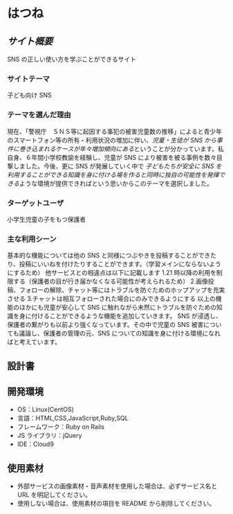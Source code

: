 # **はつね**

## _サイト概要_

SNS の正しい使い方を学ぶことができるサイト

### サイトテーマ

子ども向け SNS

### テーマを選んだ理由

現在、「警視庁　ＳＮＳ等に起因する事犯の被害児童数の推移」によると青少年のスマートフォン等の所有・利用状況の増加に伴い、*児童・生徒が SNS から事件に巻き込まれるケースが年々増加傾向にある*ということが分かっています。私自身、６年間小学校教諭を経験し、児童が SNS により被害を被る事例を数々目撃しました。今後、更に SNS が発展していく中で
*子どもたちが安全に SNS を利用することができる知識を身に付ける場を作ると同時に独自の可能性を発揮できる*ような環境が提供できればという思いからこのテーマを選択しました。

### ターゲットユーザ

小学生児童の子をもつ保護者

### 主な利用シーン

基本的な機能については他の SNS と同様につぶやきを投稿することができたり、投稿にいいねを付けたりすることができます。（学習メインにならないようにするため）
他サービスとの相違点は以下に記載します
1.21 時以降の利用を制限する（保護者の目が行き届かなくなる可能性が考えられるため） 2.画像投稿、フォローの解除、チャット等にはトラブルを防ぐためのホップアップを充実させる 3.チャットは相互フォローされた場合にのみできるようにする
以上の機能のほかにも児童が安心して SNS に触れながら未然にトラブルを防ぐための知識を身に付けることができるような機能を追加していきます。
SNS が浸透し、保護者の繋がりも以前より強くなっています。その中で児童の SNS 被害についても議論し、保護者の管理の元、SNS についての知識を身に付ける環境になればと考えています。

## 設計書

## 開発環境

- OS：Linux(CentOS)
- 言語：HTML,CSS,JavaScript,Ruby,SQL
- フレームワーク：Ruby on Rails
- JS ライブラリ：jQuery
- IDE：Cloud9

## 使用素材

- 外部サービスの画像素材・音声素材を使用した場合は、必ずサービス名と URL を明記してください。
- 使用しない場合は、使用素材の項目を README から削除してください。
